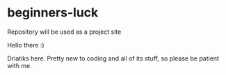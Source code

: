 # beginners-luck
Repository will be used as a project site 

Hello there :)

Driatiks here. Pretty new to coding and all of its stuff, so please be patient with me.
